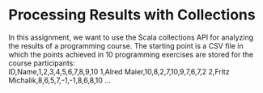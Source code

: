 #  Processing Results with Collections
In this assignment, we want to use the Scala collections API for analyzing the results of a programming
course. The starting point is a CSV file in which the points achieved in 10 programming exercises are
stored for the course participants:   
ID,Name,1,2,3,4,5,6,7,8,9,10
1,Alred Maier,10,8,2,7,10,9,7,6,7,2
2,Fritz Michalik,8,6,5,7,-1,-1,8,6,8,10
...
